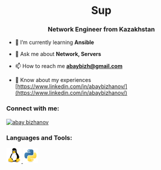 <h1 align="center">Sup</h1>
<h3 align="center">Network Engineer from Kazakhstan</h3>

- 🌱 I’m currently learning **Ansible**

- 💬 Ask me about **Network, Servers**

- 📫 How to reach me **abaybizh@gmail.com**

- 📄 Know about my experiences [https://www.linkedin.com/in/abaybizhanov/](https://www.linkedin.com/in/abaybizhanov/)

<h3 align="left">Connect with me:</h3>
<p align="left">
<a href="https://linkedin.com/in/abay bizhanov" target="blank"><img align="center" src="https://raw.githubusercontent.com/rahuldkjain/github-profile-readme-generator/master/src/images/icons/Social/linked-in-alt.svg" alt="abay bizhanov" height="30" width="40" /></a>
</p>

<h3 align="left">Languages and Tools:</h3>
<p align="left"> <a href="https://www.linux.org/" target="_blank" rel="noreferrer"> <img src="https://raw.githubusercontent.com/devicons/devicon/master/icons/linux/linux-original.svg" alt="linux" width="40" height="40"/> </a> <a href="https://www.python.org" target="_blank" rel="noreferrer"> <img src="https://raw.githubusercontent.com/devicons/devicon/master/icons/python/python-original.svg" alt="python" width="40" height="40"/> </a> </p>

